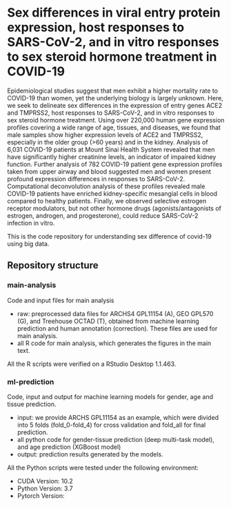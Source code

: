 # Sex differences in viral entry protein expression, host responses to SARS-CoV-2, and in vitro responses to sex steroid hormone treatment in COVID-19
Epidemiological studies suggest that men exhibit a higher mortality rate to COVID-19 than women, yet the underlying biology is largely unknown. Here, we seek to delineate sex differences in the expression of entry genes ACE2 and TMPRSS2, host responses to SARS-CoV-2, and in vitro responses to sex steroid hormone treatment. Using over 220,000 human gene expression profiles covering a wide range of age, tissues, and diseases, we found that male samples show higher expression levels of ACE2 and TMPRSS2, especially in the older group (>60 years) and in the kidney. Analysis of 6,031 COVID-19 patients at Mount Sinai Health System revealed that men have significantly higher creatinine levels, an indicator of impaired kidney function. Further analysis of 782 COVID-19 patient gene expression profiles taken from upper airway and blood suggested men and women present profound expression differences in responses to SARS-CoV-2. Computational deconvolution analysis of these profiles revealed male COVID-19 patients have enriched kidney-specific mesangial cells in blood compared to healthy patients. Finally, we observed selective estrogen receptor modulators, but not other hormone drugs (agonists/antagonists of estrogen, androgen, and progesterone), could reduce SARS-CoV-2 infection in vitro.

This is the code repository for understanding sex difference of covid-19 using big data. 

## Repository structure
### main-analysis
Code and input files for main analysis
- raw: preprocessed data files for ARCHS4 GPL11154 (A), GEO GPL570 (G), and Treehouse OCTAD (T), obtained from machine learning prediction and human annotation (correction). These files are used for main analysis.
- all R code for main analysis, which generates the figures in the main text.

All the R scripts were verified on a RStudio Desktop 1.1.463.

### ml-prediction 
Code, input and output for machine learning models for gender, age and tissue prediction.
- input: we provide ARCHS GPL11154 as an example, which were divided into 5 folds (fold_0-fold_4) for cross validation and fold_all for final prediction.
- all python code for gender-tissue prediction (deep multi-task model), and age prediction (XGBoost model)
- output: prediction results generated by the models.

All the Python scripts were tested under the following environment:
- CUDA Version: 10.2
- Python Version: 3.7
- Pytorch Version: 



